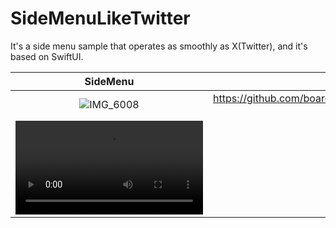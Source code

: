 # SideMenuLikeTwitter
It's a side menu sample that operates as smoothly as X(Twitter), and it's based on SwiftUI.

|SideMenu|Home|Movie|
|:-:|:-:|:-:|
|![IMG_6008](https://github.com/boardguy1024/SideMenuLikeTwitter/assets/13864469/a02f870a-0765-451c-9b73-5a03af694d94)|https://github.com/boardguy1024/SideMenuLikeTwitter/assets/13864469/12d64b89-2757-40db-8020-f27a04ba8976
|<video src="https://user-images.githubusercontent.com/アップロード先URLその2.mp4">|



